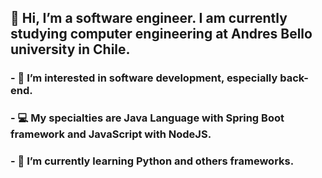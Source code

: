 ## 👋 Hi, I’m a software engineer. I am currently studying computer engineering at Andres Bello university in Chile.
### - 👀 I’m interested in software development, especially back-end.
### - 💻 My specialties are Java Language with Spring Boot framework and JavaScript with NodeJS.
### - 🌱 I’m currently learning Python and others frameworks.


<!---
Catalina505/Catalina505 is a ✨ special ✨ repository because its `README.md` (this file) appears on your GitHub profile.
You can click the Preview link to take a look at your changes.
--->
